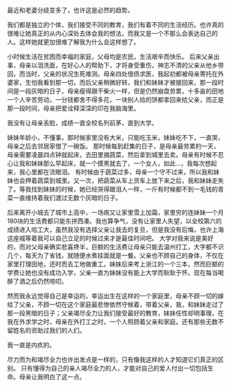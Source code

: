 最近和老婆分歧变多了，也许这是必然的趋势。

我们都是独立的个体，我们接受不同的教育，我们有着不同的生活经历。也许真的很难让她真正的从内心深处去体会我的想法，而我又是一个不那么会表达自己的人。这样她就更加很难了解我为什么会这样想了。

小时候生活在贫困而幸福的家庭，父母均是农民，生活艰辛而快乐。
后来父亲出事，母亲以泪洗面，在好心人的帮助下，才将身受重伤，神志不清的父亲从他乡带回，而当时，父亲的状况生死难测。母亲四处借债求医，我起初都被母亲寄托在外婆家，生怕我看到那一切，而后父亲稍微好转，我们和妹妹才被接回来，那一段时间是一段灰暗的日子，母亲瘦得跟干柴火一样，但是仍然崩盘劳累，十多亩的田地一个人辛苦劳动，一分钱都舍不得多花，一块别人给的饼都拿回来给父亲，而正是那一段时间，母亲把爱诠释深深的印在我脑海里。

我没有让母亲丢脸，成绩一直全校名列前茅，直到大学。

妹妹年龄小，不懂事，那时候家里没有大米，只能吃玉米，妹妹吃不下，一直哭，母亲之后去邻居家借了一碗饭。
那时候每到赶集的日子，是母亲最劳累的一天，母亲需要凌晨四点钟就起床，去田里摘蔬菜，然后拿到城里去卖。母亲有时候不忍心让我和妹妹那么早起床，就一个摸黑就去了，一个女人，如此...，我每次想起来，我心里都在流眼泪。
有时候由于蔬菜过多，母亲一个守不过来，所以我和妹妹也会押着蔬菜到城里。又一次，把蔬菜从车上货车上放下来之后，我和妹妹走失了。等我找到妹妹的时候，她已经哭得跟泪人一样，一斤有时候都不到一毛钱的青菜一直维持着我们渡过无数个灰暗的日子。

后来离开小城去了城市上高中，一场病又让家里雪上加霜，家里穷的连妹妹一个月180块的生活费都只能东拼西凑。我也算争气，没有让家里人失望，以全校第六的成绩进入哈工大，虽然我没有选择父亲让我去的复旦，但是我没有后悔，也许上海这座城等着我可以自己立足的时候过来才是最佳时间吧。
大学对我来说是美好的，而对父母亲确实悲喜搀半，巨额的生活费让母亲只能去温州打工，大字都不识几个，每天为了省钱，就随便水煮挂面就是一餐。父亲也不顾自己的身体，不仅在家里打理田地，还时而去工地做重工。妹妹后来考上浙江的一个三本，然而巨额的学费让她也没有成功入学，父亲一直为妹妹没有能上大学而耿耿于怀。现在每当喝醉了酒之后仍然唠叨。

然而我永远觉得自己是幸运的，幸运出生在这样的一个家庭里，母亲不顾一切的嫁给了父亲，不顾一切在这个家庭最悲惨依然守候着，带着父亲，我，和妹妹走过了那一段黑暗的日子；父亲竭尽全力让我们接受最好的教育，妹妹任性却明事理，在我在外求学之时，母亲在外打工之时，一个人照顾着父亲和家庭。还有那些无数不留姓名的资助过我们的人们。

我一直是内疚的。

尽力而为和竭尽全力也许出发点是一样的，只有像我这样的人才知道它们真正的区别。
只有懂得为自己的亲人竭尽全力的人，才能对自己的爱人付出一切包括生命。母亲让我明白了这一点。
